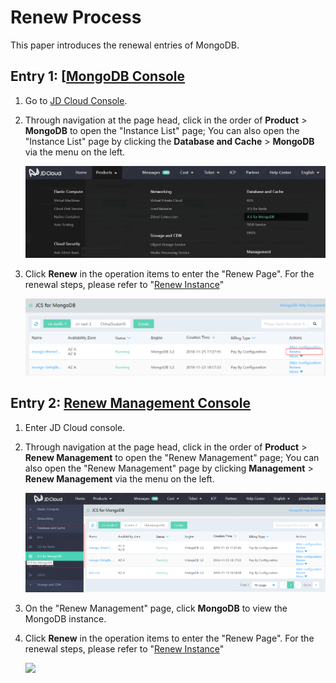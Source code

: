 # Renew Process

This paper introduces the renewal entries of MongoDB.


## Entry 1: [[MongoDB Console](https://mongodb-console.jdcloud.com/mongodb)
1. Go to [JD Cloud Console]().
2. Through navigation at the page head, click in the order of **Product** > **MongoDB** to open the "Instance List" page; You can also open the "Instance List" page by clicking the **Database and Cache** > **MongoDB** via the menu on the left.

    ![](../../../../image/mongodb/mongo-039.png)


3. Click **Renew** in the operation items to enter the "Renew Page". For the renewal steps, please refer to "[Renew Instance](../Operation-Guide/Instance-Management/Renewal-Instructions.md)"

    ![](../../../../image/mongodb/mongo-040.png)


## Entry 2: [Renew Management Console](https://renewal-console.jdcloud.com/renew/mongodb)
1. Enter JD Cloud console.
2. Through navigation at the page head, click in the order of **Product** > **Renew Management** to open the "Renew Management" page; You can also open the "Renew Management" page by clicking **Management** > **Renew Management** via the menu on the left.

    ![](../../../../image/mongodb/mongo-041.png)

3. On the "Renew Management" page, click **MongoDB** to view the MongoDB instance.
4. Click **Renew** in the operation items to enter the "Renew Page". For the renewal steps, please refer to "[Renew Instance](../Operation-Guide/Instance-Management/Renewal-Instructions.md)"

    ![](../../../../image/mongodb/mongo-042.png)
